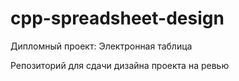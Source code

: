 # cpp-spreadsheet-design

Дипломный проект: Электронная таблица

Репозиторий для сдачи дизайна проекта на ревью
